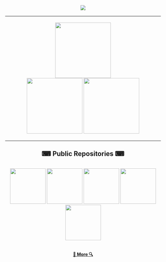<h1 align="center">
  <img src="https://readme-typing-svg.herokuapp.com/?lines=Hello;I+am+Zastinian&color=FFFFFF&center=true&size=30&font=Rubik+80s+Fade" />
</h1>

<hr />

<div width="100%" style="margin: 20px" align="center">
  <img
    height="180"
    src="https://awesome-github-stats.azurewebsites.net/user-stats/Zastinian?cardType=github&theme=dracula&preferLogin=false&Border=61dafb&border_radius=10"
  />
  <br />
  <img
    height="180"
    src="https://github-readme-stats.vercel.app/api/top-langs/?username=Zastinian&layout=compact&theme=dracula&langs_count=9&border_color=61dafb&border_radius=10"
  />
  <img
    height="180"
    src="https://github-readme-streak-stats.herokuapp.com/?user=Zastinian&theme=dracula&count-private=true&v=2&border=61dafb&border_radius=10"
  />
</div>
<hr />

<h2 align="center" style="font-family: Rubik 80s Fade">⌨ Public Repositories ⌨</h2>

<br />
<div width="100%" align="center">
  <a align="left" href="https://github.com/Zastinian/Discord-Bot-Template" title="Discord-Bot-Template"
    ><img
      height="115"
      src="https://github-readme-stats.vercel.app/api/pin/?username=Zastinian&repo=Discord-Bot-Template&theme=dracula&border_color=61dafb&border_radius=10"
  /></a>
  <a align="left" href="https://github.com/Zastinian/Guilded-Bot" title="Guilded-Bot"
    ><img
      height="115"
      src="https://github-readme-stats.vercel.app/api/pin/?username=Zastinian&repo=Guilded-Bot&theme=dracula&border_color=61dafb&border_radius=10"
  /></a>
  <a align="right" href="https://github.com/Zastinian/Astro-Login" title="Astro-Login"
    ><img
      height="115"
      src="https://github-readme-stats.vercel.app/api/pin/?username=Zastinian&repo=Astro-Login&theme=dracula&border_color=61dafb&border_radius=10"
  /></a>
  <a align="right" href="https://github.com/Zastinian/hedystia-useful" title="hedystia-useful"
    ><img
      height="115"
      src="https://github-readme-stats.vercel.app/api/pin/?username=Zastinian&repo=hedystia-useful&theme=dracula&border_color=61dafb&border_radius=10"
  /></a>
  <a align="left" href="https://github.com/Zastinian/Hedystia-Builders" title="Hedystia-Builders"
    ><img
      height="115"
      src="https://github-readme-stats.vercel.app/api/pin/?username=Zastinian&repo=Hedystia-Builders&theme=dracula&border_color=61dafb&border_radius=10"
  /></a>
</div>

<br />

<h4 align="center">
  <a href="https://github.com/Zastinian?tab=repositories" title="Show Repositories">🔎 More 🔍</a>
</h4>
